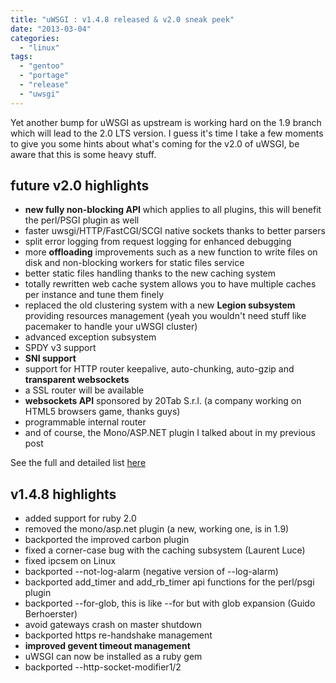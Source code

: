 ```yaml
---
title: "uWSGI : v1.4.8 released & v2.0 sneak peek"
date: "2013-03-04"
categories: 
  - "linux"
tags: 
  - "gentoo"
  - "portage"
  - "release"
  - "uwsgi"
---
```


Yet another bump for uWSGI as upstream is working hard on the 1.9 branch which will lead to the 2.0 LTS version. I guess it's time I take a few moments to give you some hints about what's coming for the v2.0 of uWSGI, be aware that this is some heavy stuff.

## future v2.0 highlights

- **new fully non-blocking API** which applies to all plugins, this will benefit the perl/PSGI plugin as well
- faster uwsgi/HTTP/FastCGI/SCGI native sockets thanks to better parsers
- split error logging from request logging for enhanced debugging
- more **offloading** improvements such as a new function to write files on disk and non-blocking workers for static files service
- better static files handling thanks to the new caching system
- totally rewritten web cache system allows you to have multiple caches per instance and tune them finely
- replaced the old clustering system with a new **Legion subsystem** providing resources management (yeah you wouldn't need stuff like pacemaker to handle your uWSGI cluster)
- advanced exception subsystem
- SPDY v3 support
- **SNI support**
- support for HTTP router keepalive, auto-chunking, auto-gzip and **transparent websockets**
- a SSL router will be available
- **websockets API** sponsored by 20Tab S.r.l. (a company working on HTML5 browsers game, thanks guys)
- programmable internal router
- and of course, the Mono/ASP.NET plugin I talked about in my previous post

See the full and detailed list [here](https://github.com/unbit/uwsgi-docs/blob/master/Changelog-1.9.rst)

## v1.4.8 highlights

- added support for ruby 2.0
- removed the mono/asp.net plugin (a new, working one, is in 1.9)
- backported the improved carbon plugin
- fixed a corner-case bug with the caching subsystem (Laurent Luce)
- fixed ipcsem on Linux
- backported --not-log-alarm (negative version of --log-alarm)
- backported add_timer and add_rb_timer api functions for the perl/psgi plugin
- backported --for-glob, this is like --for but with glob expansion (Guido Berhoerster)
- avoid gateways crash on master shutdown
- backported https re-handshake management
- **improved gevent timeout management**
- uWSGI can now be installed as a ruby gem
- backported --http-socket-modifier1/2
